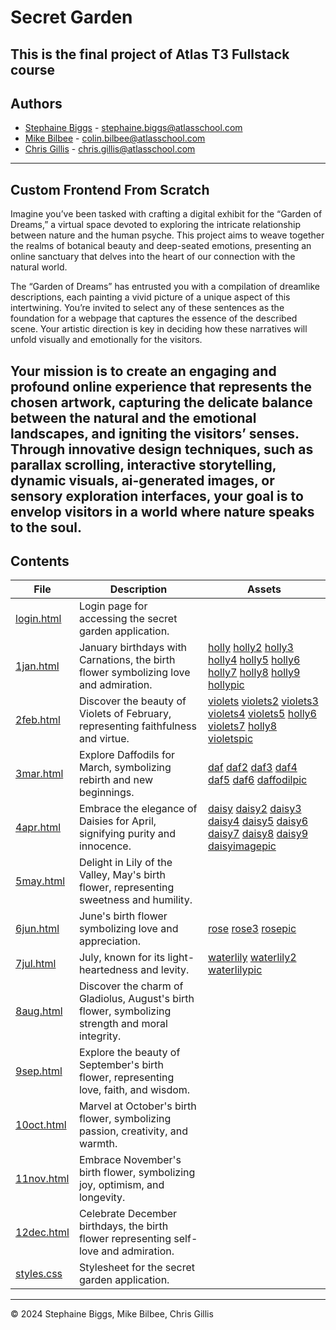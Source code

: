 <h1> Secret Garden </h1>

This is the final project of Atlas T3 Fullstack course
---

<h2> Authors </h2>

- [Stephaine Biggs](https://github.com/Sbiggs1985) - [stephaine.biggs@atlasschool.com](stephaine.biggs@atlasschool.com)
- [Mike Bilbee](https://github.com/MikeBilbee) - [colin.bilbee@atlasschool.com](colin.bilbee@atlasschool.com)
- [Chris Gillis](https://github.com/chris85gillis) - [chris.gillis@atlasschool.com](chris.gillis@atlasschool.com)
---

<h2> Custom Frontend From Scratch </h2>

Imagine you’ve been tasked with crafting a digital exhibit for the “Garden of Dreams,” a virtual space devoted to exploring the intricate relationship between nature and the human psyche. This project aims to weave together the realms of botanical beauty and deep-seated emotions, presenting an online sanctuary that delves into the heart of our connection with the natural world.

The “Garden of Dreams” has entrusted you with a compilation of dreamlike descriptions, each painting a vivid picture of a unique aspect of this intertwining. You’re invited to select any of these sentences as the foundation for a webpage that captures the essence of the described scene. Your artistic direction is key in deciding how these narratives will unfold visually and emotionally for the visitors.

Your mission is to create an engaging and profound online experience that represents the chosen artwork, capturing the delicate balance between the natural and the emotional landscapes, and igniting the visitors’ senses. Through innovative design techniques, such as parallax scrolling, interactive storytelling, dynamic visuals, ai-generated images, or sensory exploration interfaces, your goal is to envelop visitors in a world where nature speaks to the soul.
---

<h2> Contents </h2>

| File | Description | Assets |
| ----- | ----- | ----- |
| [login.html](https://github.com/MikeBilbee/secretgarden/blob/main/login.html) | Login page for accessing the secret garden application. | []() []() |
| [1jan.html](https://github.com/MikeBilbee/secretgarden/blob/main/1jan.html) | January birthdays with Carnations, the birth flower symbolizing love and admiration. | [holly](https://github.com/MikeBilbee/secretgarden/blob/main/images/carnation.png) [holly2](https://github.com/MikeBilbee/secretgarden/blob/main/images/holly2.png) [holly3](https://github.com/MikeBilbee/secretgarden/blob/main/images/holly3.png) [holly4](https://github.com/MikeBilbee/secretgarden/blob/main/images/holly4.png) [holly5](https://github.com/MikeBilbee/secretgarden/blob/main/images/holly5.png) [holly6](https://github.com/MikeBilbee/secretgarden/blob/main/images/holly6.png) [holly7](https://github.com/MikeBilbee/secretgarden/blob/main/images/holly7.png) [holly8](https://github.com/MikeBilbee/secretgarden/blob/main/images/holly8.png) [holly9](https://github.com/MikeBilbee/secretgarden/blob/main/images/holly9.png) [hollypic](https://github.com/MikeBilbee/secretgarden/blob/main/images/hollypic.jpg) |
| [2feb.html](https://github.com/MikeBilbee/secretgarden/blob/main/2feb.html) | Discover the beauty of Violets of February, representing faithfulness and virtue. | [violets](https://github.com/MikeBilbee/secretgarden/blob/main/images/violets.png) [violets2](https://github.com/MikeBilbee/secretgarden/blob/main/images/violets2.png) [violets3](https://github.com/MikeBilbee/secretgarden/blob/main/images/violets3.png) [violets4](https://github.com/MikeBilbee/secretgarden/blob/main/images/violets4.png) [violets5](https://github.com/MikeBilbee/secretgarden/blob/main/images/violets5.png) [holly6](https://github.com/MikeBilbee/secretgarden/blob/main/images/violets6.png) [violets7](https://github.com/MikeBilbee/secretgarden/blob/main/images/violets7.png) [holly8](https://github.com/MikeBilbee/secretgarden/blob/main/images/violets8.png) [violetspic](https://github.com/MikeBilbee/secretgarden/blob/main/images/violetspic.jpg) |
| [3mar.html](https://github.com/MikeBilbee/secretgarden/blob/main/3mar.html) | Explore Daffodils for March, symbolizing rebirth and new beginnings. | [daf](https://github.com/MikeBilbee/secretgarden/blob/main/images/daf.png) [daf2](https://github.com/MikeBilbee/secretgarden/blob/main/images/daf2.png) [daf3](https://github.com/MikeBilbee/secretgarden/blob/main/images/daf3.png) [daf4](https://github.com/MikeBilbee/secretgarden/blob/main/images/daf4.png) [daf5](https://github.com/MikeBilbee/secretgarden/blob/main/images/daf5.png) [daf6](https://github.com/MikeBilbee/secretgarden/blob/main/images/daf6.png) [daffodilpic](https://github.com/MikeBilbee/secretgarden/blob/main/images/daffodilpic.jpg) |
| [4apr.html](https://github.com/MikeBilbee/secretgarden/blob/main/4apr.html) | Embrace the elegance of Daisies for April, signifying purity and innocence. | [daisy](https://github.com/MikeBilbee/secretgarden/blob/main/images/daisy.png) [daisy2](https://github.com/MikeBilbee/secretgarden/blob/main/images/daisy2.png) [daisy3](https://github.com/MikeBilbee/secretgarden/blob/main/images/daisy3.png) [daisy4](https://github.com/MikeBilbee/secretgarden/blob/main/images/daisy4.png) [daisy5](https://github.com/MikeBilbee/secretgarden/blob/main/images/daisy5.png) [daisy6](https://github.com/MikeBilbee/secretgarden/blob/main/images/daisy6.png) [daisy7](https://github.com/MikeBilbee/secretgarden/blob/main/images/daisy7.png) [daisy8](https://github.com/MikeBilbee/secretgarden/blob/main/images/daisy8.png) [daisy9](https://github.com/MikeBilbee/secretgarden/blob/main/images/daisy9.png) [daisyimagepic](daisyimagepic.jpg) |
| [5may.html](https://github.com/MikeBilbee/secretgarden/blob/main/5may.html) | Delight in Lily of the Valley, May's birth flower, representing sweetness and humility. |  |
| [6jun.html](https://github.com/MikeBilbee/secretgarden/blob/main/6jun.html) | June's birth flower symbolizing love and appreciation. | [rose](https://github.com/MikeBilbee/secretgarden/blob/main/images/rose.png) [rose3](https://github.com/MikeBilbee/secretgarden/blob/main/images/rose3.png) [rosepic](https://github.com/MikeBilbee/secretgarden/blob/main/images/rosepic.jpg) |
| [7jul.html](https://github.com/MikeBilbee/secretgarden/blob/main/7jul.html) | July, known for its light-heartedness and levity. | [waterlily](https://github.com/MikeBilbee/secretgarden/blob/main/images/waterlily.png) [waterlily2](https://github.com/MikeBilbee/secretgarden/blob/main/images/waterlily2.png) [waterlilypic](https://github.com/MikeBilbee/secretgarden/blob/main/images/waterlilypic.jpg) |
| [8aug.html](https://github.com/MikeBilbee/secretgarden/blob/main/8aug.html) | Discover the charm of Gladiolus, August's birth flower, symbolizing strength and moral integrity. | []() []() |
| [9sep.html](https://github.com/MikeBilbee/secretgarden/blob/main/9sep.html) | Explore the beauty of September's birth flower, representing love, faith, and wisdom. | []() []() |
| [10oct.html](https://github.com/MikeBilbee/secretgarden/blob/main/10oct.html) | Marvel at October's birth flower, symbolizing passion, creativity, and warmth. | []() []() |
| [11nov.html](https://github.com/MikeBilbee/secretgarden/blob/main/11nov.html) | Embrace November's birth flower, symbolizing joy, optimism, and longevity. | []() []() |
| [12dec.html](https://github.com/MikeBilbee/secretgarden/blob/main/12dec.html) | Celebrate December birthdays, the birth flower representing self-love and admiration. | []() []() |
| [styles.css]() | Stylesheet for the secret garden application. |  |
---

© 2024 Stephaine Biggs, Mike Bilbee, Chris Gillis
